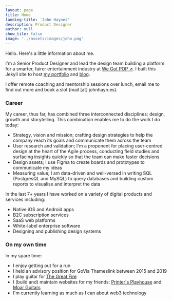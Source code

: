 ```yaml
---
layout: page
title: Home
landing-title: 'John Haynes'
description: Product Designer
author: null
show_tile: false
image: '../assets/images/john.png'
---
```


Hello. Here's a little information about me. 

I'm a Senior Product Designer and lead the design team building a platform for a smarter, fairer entertainment industry at <a href="http://www.wegotpop.com">We Got POP ↗</a>. I built this Jekyll site to host <a href="../portfolio">my portfolio</a> and <a href="../blog">blog</a>.

I offer remote coaching and mentorship sessions over lunch, email me to find out more and book a slot (mail [at] johnhayn.es).

### Career

My career, thus far, has combined three interconnected disciplines; design, growth and storytelling. This combination enables me to do the work I do today:

* Strategy, vision and mission; crafting design strategies to help the company reach its goals and communicate them across the team
* User research and validation; I'm a proponent for placing user-centred design at the heart of the Agile process, conducting field studies and surfacing insights quickly so that the team can make faster decisions
* Design assets; I use Figma to create boards and prototypes to communicate my ideas 
* Measuring value; I am data-driven and well-versed in writing SQL (PostgresQL and MySQL) to query databases and building custom reports to visualise and interpret the data

In the last 7+ years I have worked on a variety of digital products and services including:

* Native iOS and Android apps
* B2C subscription services
* SaaS web platforms 
* White-label enterprise software
* Designing and publishing design systems

### On my own time

In my spare time:

* I enjoy getting out for a run
* I held an advisory position for GoVia Thameslink between 2015 and 2019
* I play guitar for <a href="https://thegreatfire.co.uk">The Great Fire</a>
* I (build and) maintain websites for my friends: <a href="http://printersplayhouse.co.uk">Printer's Playhouse</a> and <a href="http://moarguitars.com">Moar Guitars</a>
* I'm currently learning as much as I can about web3 technology
